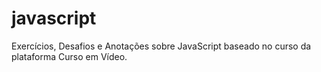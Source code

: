 # javascript
 Exercícios, Desafios e Anotações sobre JavaScript baseado no curso da plataforma Curso em Vídeo.
